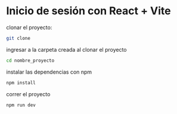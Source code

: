 # Inicio de sesión con React + Vite

clonar el proyecto:

```bash
git clone
```

ingresar a la carpeta creada al clonar el proyecto

```bash
cd nombre_proyecto
```

instalar las dependencias con npm

```bash
npm install
```

correr el proyecto

```bash
npm run dev
```
